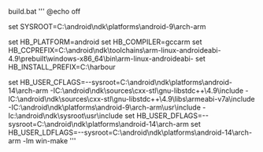 build.bat
'''
@echo off

set SYSROOT=C:\android\ndk\platforms\android-9\arch-arm

set HB_PLATFORM=android
set HB_COMPILER=gccarm
set HB_CCPREFIX=C:\android\ndk\toolchains\arm-linux-androideabi-4.9\prebuilt\windows-x86_64\bin\arm-linux-androideabi-
set HB_INSTALL_PREFIX=C:\harbour

set HB_USER_CFLAGS=--sysroot=C:\android\ndk\platforms\android-14\arch-arm -IC:\android\ndk\sources\cxx-stl\gnu-libstdc++\4.9\include -IC:\android\ndk\sources\cxx-stl\gnu-libstdc++\4.9\libs\armeabi-v7a\include -IC:\android\ndk\platforms\android-9\arch-arm\usr\include -Ic:\android\ndk\sysroot\usr\include
set HB_USER_DFLAGS=--sysroot=C:\android\ndk\platforms\android-14\arch-arm
set HB_USER_LDFLAGS=--sysroot=C:\android\ndk\platforms\android-14\arch-arm -lm
win-make
'''